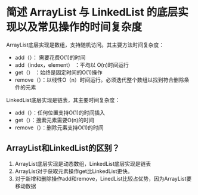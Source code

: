 # 简述 ArrayList 与 LinkedList 的底层实现以及常见操作的时间复杂度 

ArrayList底层实现是数组，支持随机访问。其主要方法时间复杂度：
* add（）： 需要花费O(1)的时间
* add（index，element） ：平均以 O(n)时间运行
* get（） ：始终是固定时间的O(1)操作
* remove（）：以线性O（n）时间运行。必须迭代整个数组以找到符合删除条件的元素

LinkedList底层实现是链表，其主要时间复杂度：
* add（）：任何位置支持O(1)的时间插入
* get（）：搜索元素需要O(n)的时间
* remove（）：删除元素支持O(1)的时间

## ArrayList和LinkedList的区别？
1. ArrayList底层实现是动态数组，LinkedList底层实现是链表
2. ArrayList对于获取元素操作get比LinkedList更快。
3. 对于新增和删除操作add和remove，LinedList比较占优势，因为ArrayList要移动数据